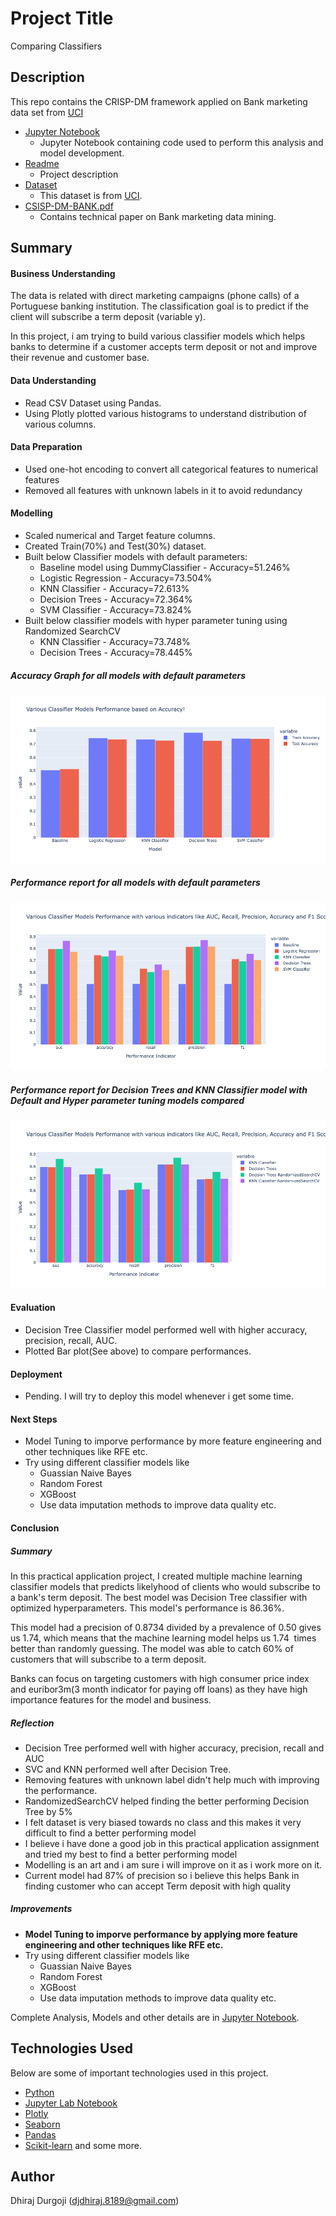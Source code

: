 # Project Title
Comparing Classifiers

## Description
This repo contains the CRISP-DM framework applied on Bank marketing data set from [UCI](https://archive.ics.uci.edu/dataset/222/bank+marketing)

* [Jupyter Notebook](https://github.com/ddurgoji/comparing-classifiers-bank-marketing-dataset/blob/main/comparing-classifiers-bank-marketing-dataset.ipynb)
    * Jupyter Notebook containing code used to perform this analysis and model development.
* [Readme](https://github.com/ddurgoji/comparing-classifiers-bank-marketing-dataset/blob/main/README.md)
    * Project description
* [Dataset](https://github.com/ddurgoji/comparing-classifiers-bank-marketing-dataset/blob/main/data/bank-additional-full.csv)
    * This dataset is from [UCI](https://archive.ics.uci.edu/dataset/222/bank+marketing).
* [CSISP-DM-BANK.pdf](https://github.com/ddurgoji/comparing-classifiers-bank-marketing-dataset/blob/main/CRISP-DM-BANK.pdf)
    * Contains technical paper on Bank marketing data mining.

## Summary
#### Business Understanding
The data is related with direct marketing campaigns (phone calls) of a Portuguese banking institution. The classification goal is to predict if the client will subscribe a term deposit (variable y).

In this project, i am trying to build various classifier models which helps banks to determine if a customer accepts term deposit or not and improve their revenue and customer base.

#### Data Understanding
* Read CSV Dataset using Pandas.
* Using Plotly plotted various histograms to understand distribution of various columns.

#### Data Preparation
* Used one-hot encoding to convert all categorical features to numerical features
* Removed all features with unknown labels in it to avoid redundancy

#### Modelling
* Scaled numerical and Target feature columns.
* Created Train(70%) and Test(30%) dataset.
* Built below Classifier models with default parameters:
  * Baseline model using DummyClassifier - Accuracy=51.246%
  * Logistic Regression - Accuracy=73.504%
  * KNN Classifier - Accuracy=72.613%
  * Decision Trees - Accuracy=72.364%
  * SVM Classifier - Accuracy=73.824%
* Built below classifier models with hyper parameter tuning using Randomized SearchCV
  * KNN Classifier - Accuracy=73.748%
  * Decision Trees - Accuracy=78.445%


##### Accuracy Graph for all models with default parameters
![alt text](https://github.com/ddurgoji/comparing-classifiers-bank-marketing-dataset/blob/main/images/accuracy.png?raw=true)

##### Performance report for all models with default parameters
![alt text](https://github.com/ddurgoji/comparing-classifiers-bank-marketing-dataset/blob/main/images/base_perf.png?raw=true)

##### Performance report for Decision Trees and KNN Classifier model with Default and Hyper parameter tuning models compared
![alt text](https://github.com/ddurgoji/comparing-classifiers-bank-marketing-dataset/blob/main/images/perf_with_rscv.png?raw=true)


#### Evaluation
* Decision Tree Classifier model performed well with higher accuracy, precision, recall, AUC.
* Plotted Bar plot(See above) to compare performances.


#### Deployment
* Pending. I will try to deploy this model whenever i get some time.

#### Next Steps
* Model Tuning to imporve performance by more feature engineering and other techniques like RFE etc.
* Try using different classifier models like
  * Guassian Naive Bayes
  * Random Forest
  * XGBoost
  * Use data imputation methods to improve data quality etc.


#### Conclusion
##### Summary
In this practical application project, I created multiple machine learning classifier models that predicts likelyhood of clients who would subscribe to a bank's term deposit. The best model was Decision Tree classifier with optimized hyperparameters. This model's performance is 86.36%.

This model had a precision of 0.8734 divided by a prevalence of 0.50 gives us 1.74, which means that the machine learning model helps us 1.74  times better than randomly guessing. The model was able to catch 60% of customers that will subscribe to a term deposit.

Banks can focus on targeting customers with high consumer price index and euribor3m(3 month indicator for paying off loans) as they have high importance features for the model and business.

##### Reflection
* Decision Tree performed well with higher accuracy, precision, recall and AUC
* SVC and KNN performed well after Decision Tree.
* Removing features with unknown label didn't help much with improving the performance.
* RandomizedSearchCV helped finding the better performing Decision Tree by 5%
* I felt dataset is very biased towards no class and this makes it very difficult to find a better performing model
* I believe i have done a good job in this practical application assignment and tried my best to find a better performing model
* Modelling is an art and i am sure i will improve on it as i work more on it.
* Current model had 87% of precision so i believe this helps Bank in finding customer who can accept Term deposit with high quality

##### Improvements
* **Model Tuning to imporve performance by applying more feature engineering and other techniques like RFE etc.**
* Try using different classifier models like
    * Guassian Naive Bayes
    * Random Forest
    * XGBoost
    * Use data imputation methods to improve data quality etc.

Complete Analysis, Models and other details are in [Jupyter Notebook](https://github.com/ddurgoji/comparing-classifiers-bank-marketing-dataset/blob/main/comparing-classifiers-bank-marketing-dataset.ipynb).

## Technologies Used
Below are some of important technologies used in this project.
* [Python](https://www.python.org)
* [Jupyter Lab Notebook](https://jupyter.org)
* [Plotly](https://plotly.com)
* [Seaborn](http://seaborn.pydata.org)
* [Pandas](http://pandas.pydata.org)
* [Scikit-learn](https://scikit-learn.org/stable/)
and some more.


## Author
Dhiraj Durgoji (djdhiraj.8189@gmail.com)
